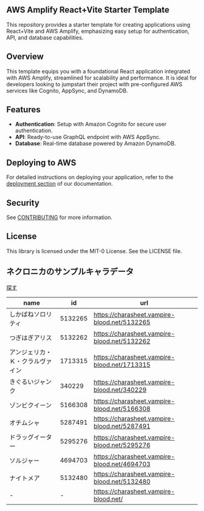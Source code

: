 ## AWS Amplify React+Vite Starter Template

This repository provides a starter template for creating applications using React+Vite and AWS Amplify, emphasizing easy setup for authentication, API, and database capabilities.

## Overview

This template equips you with a foundational React application integrated with AWS Amplify, streamlined for scalability and performance. It is ideal for developers looking to jumpstart their project with pre-configured AWS services like Cognito, AppSync, and DynamoDB.

## Features

- **Authentication**: Setup with Amazon Cognito for secure user authentication.
- **API**: Ready-to-use GraphQL endpoint with AWS AppSync.
- **Database**: Real-time database powered by Amazon DynamoDB.

## Deploying to AWS

For detailed instructions on deploying your application, refer to the [deployment section](https://docs.amplify.aws/react/start/quickstart/#deploy-a-fullstack-app-to-aws) of our documentation.

## Security

See [CONTRIBUTING](CONTRIBUTING.md#security-issue-notifications) for more information.

## License

This library is licensed under the MIT-0 License. See the LICENSE file.

## ネクロニカのサンプルキャラデータ

[探す](https://charasheet.vampire-blood.net/find)

| name                             | id      | url                                          |
| -------------------------------- | ------- | -------------------------------------------- |
| しかばねソロリティ               | 5132265 | https://charasheet.vampire-blood.net/5132265 |
| つぎはぎアリス                   | 5132262 | https://charasheet.vampire-blood.net/5132262 |
| アンジェリカ・Ｋ・クラルヴァイン | 1713315 | https://charasheet.vampire-blood.net/1713315 |
| きぐるいジャンク                 | 340229  | https://charasheet.vampire-blood.net/340229  |
| ゾンビクイーン                   | 5166308 | https://charasheet.vampire-blood.net/5166308 |
| オチムシャ                       | 5287491 | https://charasheet.vampire-blood.net/5287491 |
| ドラッグイーター                 | 5295276 | https://charasheet.vampire-blood.net/5295276 |
| ソルジャー                       | 4694703 | https://charasheet.vampire-blood.net/4694703 |
| ナイトメア                       | 5132480 | https://charasheet.vampire-blood.net/5132480 |
| -                                | -       | https://charasheet.vampire-blood.net/        |
